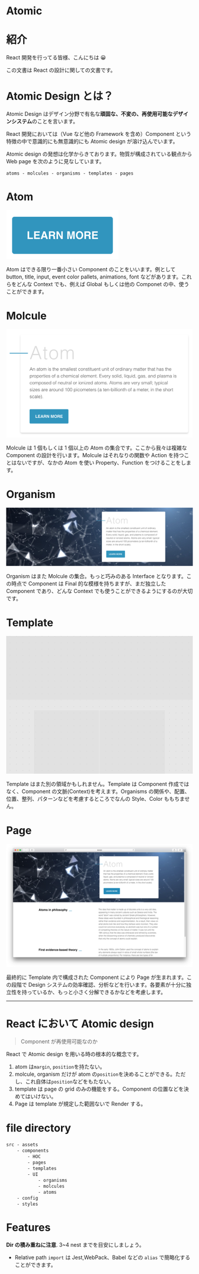 # Atomic

# 紹介

React 開発を行ってる皆様、こんにちは 😀

この文書は React の設計に関しての文書です。

# Atomic Design とは？

Atomic Design はデザイン分野で有名な**頑固な、不変の、再使用可能なデザインシステム**のことを言います。

React 開発においては（Vue など他の Framework を含め）Component という特徴の中で意識的にも無意識的にも Atomic design が溶け込んでいます。

Atomic design の発想は化学からきております。物質が構成されている観点から Web page を次のように見なしています。

```
atoms - molcules - organisms - templates - pages
```

# Atom

<img src = './images/atom.png' src= 'atom'>

Atom はできる限り一番小さい Component のことをいいます。例として button, title, input, event color pallets, animations, font などがあります。これらをどんな Context でも、例えば Global もしくは他の Componet の中、使うことができます。

# Molcule

<img src = './images/molcule.png' src= 'molcule'>

Molcule は 1 個もしくは 1 個以上の Atom の集合です。ここから我々は複雑な Component の設計を行います。Molcule はそれなりの関数や Action を持つことはないですが、なかの Atom を使い Property、Function をつけることをします。

# Organism

<img src = './images/organisms.png' src= 'organism'>

Organism はまた Molcule の集合。もっと巧みのある Interface となります。この時点で Component は Final 的な模様を持ちますが、まだ独立した Component であり、どんな Context でも使うことができるようにするのが大切です。

# Template

<img src = './images/template.png' src= 'template'>

Template はまた別の領域かもしれません。Template は Component 作成ではなく、Component の文脈(Context)を考えます。Organisms の関係や、配置、位置、整列、パターンなどを考慮するところでなんの Style、Color ももちません。

# Page

<img src = './images/page.png' src= 'page'>

最終的に Template 内で構成された Component により Page が生まれます。この段階で Design システムの効率確認、分析などを行います。各要素が十分に独立性を持っているか、もっと小さく分解できるかなどを考慮します。

---

# React において Atomic design

> Component が再使用可能なのか

React で Atomic design を用いる時の根本的な概念です。

1. atom は`margin`, `position`を持たない。
2. molcule, organism だけが atom の`position`を決めることができる。ただし、これ自体は`position`などをもたない。
3. template は page の grid のみの機能をする。Component の位置などを決めてはいけない。
4. Page は template が規定した範囲ないで Render する。

# file directory

```
src - assets
    - components
        - HOC
        - pages
        - templates
        - UI
            - organisms
            - molcules
            - atoms
    - config
    - styles
```

# Features

**Dir の積み重ねに注意**. 3~4 nest までを目安にしましょう。

- Relative path `import` は Jest,WebPack、Babel などの `alias` で簡略化することができます。
